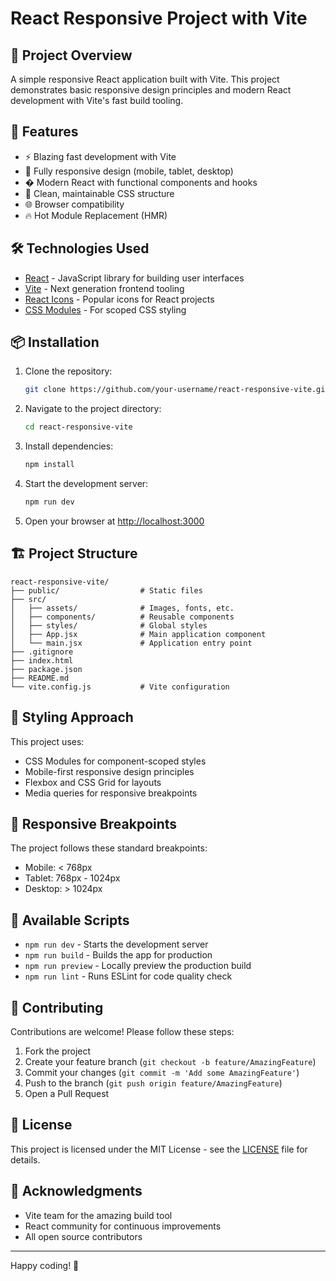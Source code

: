 # React Responsive Project with Vite

## 📌 Project Overview

A simple responsive React application built with Vite. This project demonstrates basic responsive design principles and modern React development with Vite's fast build tooling.

## 🚀 Features

- ⚡ Blazing fast development with Vite
- 📱 Fully responsive design (mobile, tablet, desktop)
- � Modern React with functional components and hooks
- 🎨 Clean, maintainable CSS structure
- 🌐 Browser compatibility
- 🔥 Hot Module Replacement (HMR)

## 🛠️ Technologies Used

- [React](https://reactjs.org/) - JavaScript library for building user interfaces
- [Vite](https://vitejs.dev/) - Next generation frontend tooling
- [React Icons](https://react-icons.github.io/react-icons/) - Popular icons for React projects
- [CSS Modules](https://github.com/css-modules/css-modules) - For scoped CSS styling

## 📦 Installation

1. Clone the repository:
   ```bash
   git clone https://github.com/your-username/react-responsive-vite.git
   ```

2. Navigate to the project directory:
   ```bash
   cd react-responsive-vite
   ```

3. Install dependencies:
   ```bash
   npm install
   ```

4. Start the development server:
   ```bash
   npm run dev
   ```

5. Open your browser at [http://localhost:3000](http://localhost:3000)

## 🏗️ Project Structure

```
react-responsive-vite/
├── public/                  # Static files
├── src/
│   ├── assets/              # Images, fonts, etc.
│   ├── components/          # Reusable components
│   ├── styles/              # Global styles
│   ├── App.jsx              # Main application component
│   └── main.jsx             # Application entry point
├── .gitignore
├── index.html
├── package.json
├── README.md
└── vite.config.js           # Vite configuration
```

## 🎨 Styling Approach

This project uses:
- CSS Modules for component-scoped styles
- Mobile-first responsive design principles
- Flexbox and CSS Grid for layouts
- Media queries for responsive breakpoints

## 📱 Responsive Breakpoints

The project follows these standard breakpoints:
- Mobile: < 768px
- Tablet: 768px - 1024px
- Desktop: > 1024px

## 📜 Available Scripts

- `npm run dev` - Starts the development server
- `npm run build` - Builds the app for production
- `npm run preview` - Locally preview the production build
- `npm run lint` - Runs ESLint for code quality check

## 🤝 Contributing

Contributions are welcome! Please follow these steps:
1. Fork the project
2. Create your feature branch (`git checkout -b feature/AmazingFeature`)
3. Commit your changes (`git commit -m 'Add some AmazingFeature'`)
4. Push to the branch (`git push origin feature/AmazingFeature`)
5. Open a Pull Request

## 📄 License

This project is licensed under the MIT License - see the [LICENSE](LICENSE) file for details.

## 🙏 Acknowledgments

- Vite team for the amazing build tool
- React community for continuous improvements
- All open source contributors

---

Happy coding! 🚀
